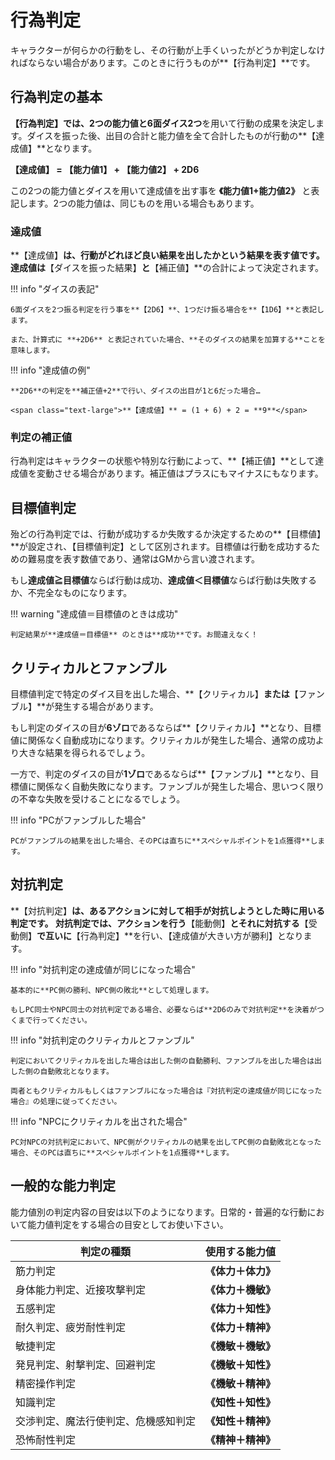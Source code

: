 # 行為判定

キャラクターが何らかの行動をし、その行動が上手くいったがどうか判定しなければならない場合があります。このときに行うものが**【行為判定】**です。

## 行為判定の基本

**【行為判定】**では、**2つの能力値**と**6面ダイス2つ**を用いて行動の成果を決定します。ダイスを振った後、出目の合計と能力値を全て合計したものが行動の**【達成値】**となります。

**【達成値】 = 【能力値1】 + 【能力値2】 + 2D6**

この2つの能力値とダイスを用いて達成値を出す事を **《能力値1+能力値2》** と表記します。2つの能力値は、同じものを用いる場合もあります。

### 達成値

**【達成値】**は、行動がどれほど良い結果を出したかという結果を表す値です。達成値は**【ダイスを振った結果】**と**【補正値】**の合計によって決定されます。

!!! info "ダイスの表記"

    6面ダイスを2つ振る判定を行う事を**【2D6】**、1つだけ振る場合を**【1D6】**と表記します。

    また、計算式に **+2D6** と表記されていた場合、**そのダイスの結果を加算する**ことを意味します。

!!! info "達成値の例"

    **2D6**の判定を**補正値+2**で行い、ダイスの出目が1と6だった場合…

    <span class="text-large">**【達成値】** = (1 + 6) + 2 = **9**</span>

### 判定の補正値

行為判定はキャラクターの状態や特別な行動によって、**【補正値】**として達成値を変動させる場合があります。補正値はプラスにもマイナスにもなります。

## 目標値判定

殆どの行為判定では、行動が成功するか失敗するか決定するための**【目標値】**が設定され、【目標値判定】として区別されます。目標値は行動を成功するための難易度を表す数値であり、通常はGMから言い渡されます。

もし**達成値≧目標値**ならば行動は成功、**達成値＜目標値**ならば行動は失敗するか、不完全なものになります。

!!! warning "達成値＝目標値のときは成功"

    判定結果が**達成値＝目標値** のときは**成功**です。お間違えなく！

## クリティカルとファンブル

目標値判定で特定のダイス目を出した場合、**【クリティカル】**または**【ファンブル】**が発生する場合があります。

もし判定のダイスの目が**6ゾロ**であるならば**【クリティカル】**となり、目標値に関係なく自動成功になります。クリティカルが発生した場合、通常の成功より大きな結果を得られるでしょう。

一方で、判定のダイスの目が**1ゾロ**であるならば**【ファンブル】**となり、目標値に関係なく自動失敗になります。ファンブルが発生した場合、思いつく限りの不幸な失敗を受けることになるでしょう。

!!! info "PCがファンブルした場合"

    PCがファンブルの結果を出した場合、そのPCは直ちに**スペシャルポイントを1点獲得**します。

## 対抗判定

**【対抗判定】**は、あるアクションに対して相手が対抗しようとした時に用いる判定です。
対抗判定では、アクションを行う**【能動側】**とそれに対抗する**【受動側】**で互いに**【行為判定】**を行い、【達成値が大きい方が勝利】となります。

!!! info "対抗判定の達成値が同じになった場合"

    基本的に**PC側の勝利、NPC側の敗北**として処理します。

    もしPC同士やNPC同士の対抗判定である場合、必要ならば**2D6のみで対抗判定**を決着がつくまで行ってください。

!!! info "対抗判定のクリティカルとファンブル"

    判定においてクリティカルを出した場合は出した側の自動勝利、ファンブルを出した場合は出した側の自動敗北となります。

    両者ともクリティカルもしくはファンブルになった場合は『対抗判定の達成値が同じになった場合』の処理に従ってください。

!!! info "NPCにクリティカルを出された場合"

    PC対NPCの対抗判定において、NPC側がクリティカルの結果を出してPC側の自動敗北となった場合、そのPCは直ちに**スペシャルポイントを1点獲得**します。

## 一般的な能力判定

能力値別の判定内容の目安は以下のようになります。日常的・普遍的な行動において能力値判定をする場合の目安としてお使い下さい。

| 判定の種類                           | 使用する能力値     |
|--------------------------------------|--------------------|
| 筋力判定                             | **《体力＋体力》** |
| 身体能力判定、近接攻撃判定           | **《体力＋機敏》** |
| 五感判定                             | **《体力＋知性》** |
| 耐久判定、疲労耐性判定               | **《体力＋精神》** |
| 敏捷判定                             | **《機敏＋機敏》** |
| 発見判定、射撃判定、回避判定         | **《機敏＋知性》** |
| 精密操作判定                         | **《機敏＋精神》** |
| 知識判定                             | **《知性＋知性》** |
| 交渉判定、魔法行使判定、危機感知判定 | **《知性＋精神》** |
| 恐怖耐性判定                         | **《精神＋精神》** |

